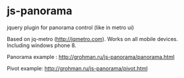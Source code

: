 js-panorama
===========

jquery plugin for panorama control (like in metro ui)

Based on jq-metro (http://jqmetro.com).
Works on all mobile devices. Including windows phone 8.

Panorama example : http://grohman.ru/js-panorama/panorama.html

Pivot example: http://grohman.ru/js-panorama/pivot.html
